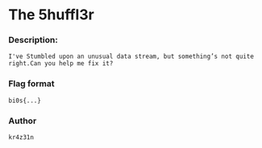 # The 5huffl3r

### Description:
    I've Stumbled upon an unusual data stream, but something’s not quite right.Can you help me fix it?

### Flag format 
`bi0s{...}`

### Author 
`kr4z31n`